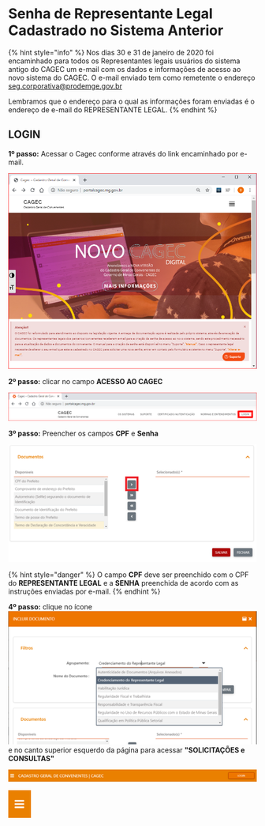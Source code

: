# Senha de Representante Legal Cadastrado no Sistema Anterior

{% hint style="info" %}
Nos dias 30 e 31 de janeiro de 2020 foi encaminhado para todos os Representantes legais usuários do sistema antigo do CAGEC um e-mail com os dados e informações de acesso ao novo sistema do CAGEC. O e-mail enviado tem como remetente o endereço seg.corporativa@prodemge.gov.br

Lembramos que o endereço para o qual as informações foram enviadas é o endereço de e-mail do REPRESENTANTE LEGAL.
{% endhint %}

## **LOGIN**

**1º passo:** Acessar o Cagec conforme através do link encaminhado por e-mail.

![](../.gitbook/assets/pagina-inicial-cagec.PNG)



**2º passo:** clicar no campo **ACESSO AO CAGEC**

![](../.gitbook/assets/novo-cagec-login.PNG)

**3º passo:** Preencher os campos **CPF** e **Senha**

![](../.gitbook/assets/image%20%2868%29.png)

{% hint style="danger" %}
O campo **CPF** deve ser preenchido com o CPF do **REPRESENTANTE LEGAL** e a **SENHA** preenchida de acordo com as instruções enviadas por e-mail.
{% endhint %}


**4º passo:** clique no ícone ![](../.gitbook/assets/image%20%2822%29.png) e no canto superior esquerdo da página para acessar   **"SOLICITAÇÕES e CONSULTAS"**

![](../.gitbook/assets/image%20%2821%29.png)

![](../.gitbook/assets/image%20%2819%29.png)

